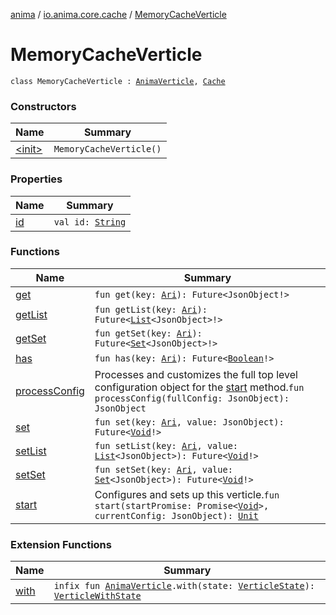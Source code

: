 [anima](../../index.md) / [io.anima.core.cache](../index.md) / [MemoryCacheVerticle](./index.md)

# MemoryCacheVerticle

`class MemoryCacheVerticle : `[`AnimaVerticle`](../../io.anima/-anima-verticle/index.md)`, `[`Cache`](../../io.anima.cache/-cache/index.md)

### Constructors

| Name | Summary |
|---|---|
| [&lt;init&gt;](-init-.md) | `MemoryCacheVerticle()` |

### Properties

| Name | Summary |
|---|---|
| [id](id.md) | `val id: `[`String`](https://kotlinlang.org/api/latest/jvm/stdlib/kotlin/-string/index.html) |

### Functions

| Name | Summary |
|---|---|
| [get](get.md) | `fun get(key: `[`Ari`](../../io.anima/-ari.md)`): Future<JsonObject!>` |
| [getList](get-list.md) | `fun getList(key: `[`Ari`](../../io.anima/-ari.md)`): Future<`[`List`](https://kotlinlang.org/api/latest/jvm/stdlib/kotlin.collections/-list/index.html)`<JsonObject>!>` |
| [getSet](get-set.md) | `fun getSet(key: `[`Ari`](../../io.anima/-ari.md)`): Future<`[`Set`](https://kotlinlang.org/api/latest/jvm/stdlib/kotlin.collections/-set/index.html)`<JsonObject>!>` |
| [has](has.md) | `fun has(key: `[`Ari`](../../io.anima/-ari.md)`): Future<`[`Boolean`](https://kotlinlang.org/api/latest/jvm/stdlib/kotlin/-boolean/index.html)`!>` |
| [processConfig](process-config.md) | Processes and customizes the full top level configuration object for the [start](../../io.anima/-anima-verticle/start.md) method.`fun processConfig(fullConfig: JsonObject): JsonObject` |
| [set](set.md) | `fun set(key: `[`Ari`](../../io.anima/-ari.md)`, value: JsonObject): Future<`[`Void`](https://docs.oracle.com/javase/6/docs/api/java/lang/Void.html)`!>` |
| [setList](set-list.md) | `fun setList(key: `[`Ari`](../../io.anima/-ari.md)`, value: `[`List`](https://kotlinlang.org/api/latest/jvm/stdlib/kotlin.collections/-list/index.html)`<JsonObject>): Future<`[`Void`](https://docs.oracle.com/javase/6/docs/api/java/lang/Void.html)`!>` |
| [setSet](set-set.md) | `fun setSet(key: `[`Ari`](../../io.anima/-ari.md)`, value: `[`Set`](https://kotlinlang.org/api/latest/jvm/stdlib/kotlin.collections/-set/index.html)`<JsonObject>): Future<`[`Void`](https://docs.oracle.com/javase/6/docs/api/java/lang/Void.html)`!>` |
| [start](start.md) | Configures and sets up this verticle.`fun start(startPromise: Promise<`[`Void`](https://docs.oracle.com/javase/6/docs/api/java/lang/Void.html)`>, currentConfig: JsonObject): `[`Unit`](https://kotlinlang.org/api/latest/jvm/stdlib/kotlin/-unit/index.html) |

### Extension Functions

| Name | Summary |
|---|---|
| [with](../../io.anima/with.md) | `infix fun `[`AnimaVerticle`](../../io.anima/-anima-verticle/index.md)`.with(state: `[`VerticleState`](../../io.anima/-verticle-state/index.md)`): `[`VerticleWithState`](../../io.anima/-verticle-with-state/index.md) |
